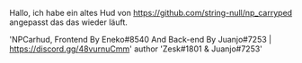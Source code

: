 



Hallo, ich habe ein altes Hud von https://github.com/string-null/np_carryped angepasst das das wieder läuft.




'NPCarhud, Frontend By Eneko#8540 And Back-end By Juanjo#7253 | https://discord.gg/48vurnuCmm'
author 'Zesk#1801 & Juanjo#7253'
